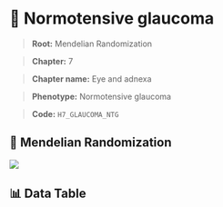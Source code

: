 # 🧪 Normotensive glaucoma

> **Root:** Mendelian Randomization

> **Chapter:** 7  

> **Chapter name:** Eye and adnexa

> **Phenotype:** Normotensive glaucoma  

> **Code:** `H7_GLAUCOMA_NTG`

## 🧬 Mendelian Randomization  

<img src="/MR/Figures/Forward/H7_GLAUCOMA_NTG.png"/>

## 📊 Data Table

<CsvTableMRF src="/MR_Data/Forward/H7_GLAUCOMA_NTG.csv"/>
